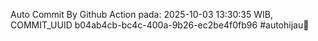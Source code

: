 Auto Commit By Github Action pada: 2025-10-03 13:30:35 WIB, COMMIT_UUID b04ab4cb-bc4c-400a-9b26-ec2be4f0fb96 #autohijau🗿
